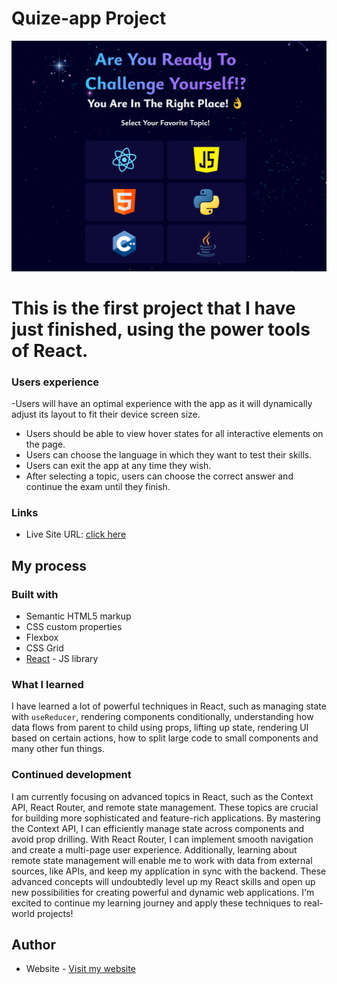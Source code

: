 # Quize-app Project
![](./screen.png)


 # This is the first project that I have just finished, using the power tools of React.

### Users experience 

-Users will have an optimal experience with the app as it will dynamically adjust its layout to fit their device screen size.
- Users should be able to view hover states for all interactive elements on the page.
- Users can choose the language in which they want to test their skills.
- Users can exit the app at any time they wish.
- After selecting a topic, users can choose the correct answer and continue the exam until they finish.





### Links

- Live Site URL: [click here](https://mohamedate.github.io/quize-app/)

## My process

### Built with

- Semantic HTML5 markup
- CSS custom properties
- Flexbox
- CSS Grid
- [React](https://reactjs.org/) - JS library


### What I learned

I have learned a lot of powerful techniques in React, such as managing state with `useReducer`, rendering components conditionally, understanding how data flows from parent to child using props, lifting up state, rendering UI based on certain actions, how to split large code to small components 
and many other fun things.

### Continued development
I am currently focusing on advanced topics in React, such as the Context API, React Router, and remote state management. These topics are crucial for building more sophisticated and feature-rich applications. By mastering the Context API, I can efficiently manage state across components and avoid prop drilling. With React Router, I can implement smooth navigation and create a multi-page user experience. Additionally, learning about remote state management will enable me to work with data from external sources, like APIs, and keep my application in sync with the backend. These advanced concepts will undoubtedly level up my React skills and open up new possibilities for creating powerful and dynamic web applications. I'm excited to continue my learning journey and apply these techniques to real-world projects!

## Author

- Website - [Visit my website](https://mohamedate.github.io/Mohamed_Atef/)



